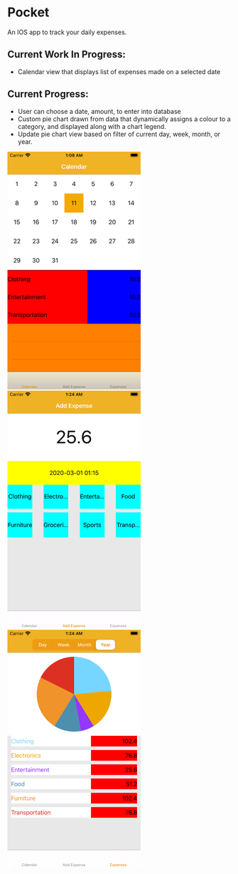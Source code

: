 # Pocket

An IOS app to track your daily expenses.


## Current Work In Progress:

- Calendar view that displays list of expenses made on a selected date


## Current Progress: 

- User can choose a date, amount, to enter into database
- Custom pie chart drawn from data that dynamically assigns a colour to a category, and displayed along with a chart legend.
- Update pie chart view based on filter of current day, week, month, or year.



<img src="/MarkdownImages/Calendar.png" width="300"/>
<img src="/MarkdownImages/AddExpenses.png" width="300"/>
<img src="/MarkdownImages/Expenses.png" width="300"/>